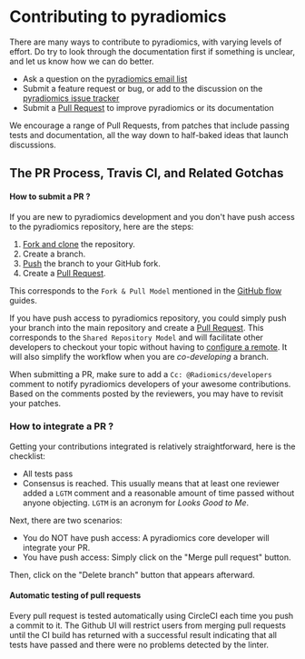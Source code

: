 Contributing to pyradiomics
===========================

There are many ways to contribute to pyradiomics, with varying levels of effort.  Do try to
look through the documentation first if something is unclear, and let us know how we can
do better.

  * Ask a question on the [pyradiomics email list](https://groups.google.com/forum/#!forum/pyradiomics)
  * Submit a feature request or bug, or add to the discussion on the [pyradiomics issue tracker](https://github.com/Radiomics/pyradiomics/issues)
  * Submit a [Pull Request](https://github.com/Radiomics/pyradiomics/pulls) to improve pyradiomics or its documentation

We encourage a range of Pull Requests, from patches that include passing tests and
documentation, all the way down to half-baked ideas that launch discussions.

The PR Process, Travis CI, and Related Gotchas
----------------------------------------------

#### How to submit a PR ?

If you are new to pyradiomics development and you don't have push access to the pyradiomics
repository, here are the steps:

1. [Fork and clone](https://help.github.com/articles/fork-a-repo/) the repository.
3. Create a branch.
4. [Push](https://help.github.com/articles/pushing-to-a-remote/) the branch to your GitHub fork.
5. Create a [Pull Request](https://github.com/Radiomics/pyradiomics/pulls).

This corresponds to the `Fork & Pull Model` mentioned in the [GitHub flow](https://guides.github.com/introduction/flow/index.html)
guides.

If you have push access to pyradiomics repository, you could simply push your branch
into the main repository and create a [Pull Request](https://github.com/Radiomics/pyradiomics/pulls). This corresponds to the
`Shared Repository Model` and will facilitate other developers to checkout your
topic without having to [configure a remote](https://help.github.com/articles/configuring-a-remote-for-a-fork/).
It will also simplify the workflow when you are _co-developing_ a branch.

When submitting a PR, make sure to add a `Cc: @Radiomics/developers` comment to notify pyradiomics
developers of your awesome contributions. Based on the
comments posted by the reviewers, you may have to revisit your patches.

### How to integrate a PR ?

Getting your contributions integrated is relatively straightforward, here
is the checklist:

* All tests pass
* Consensus is reached. This usually means that at least one reviewer added a `LGTM` comment
and a reasonable amount of time passed without anyone objecting. `LGTM` is an
acronym for _Looks Good to Me_.

Next, there are two scenarios:
* You do NOT have push access: A pyradiomics core developer will integrate your PR.
* You have push access: Simply click on the "Merge pull request" button.

Then, click on the "Delete branch" button that appears afterward.

#### Automatic testing of pull requests

Every pull request is tested automatically using CircleCI each time you push a
commit to it. The Github UI will restrict users from merging pull requests until
the CI build has returned with a successful result indicating that all tests have
passed and there were no problems detected by the linter.
